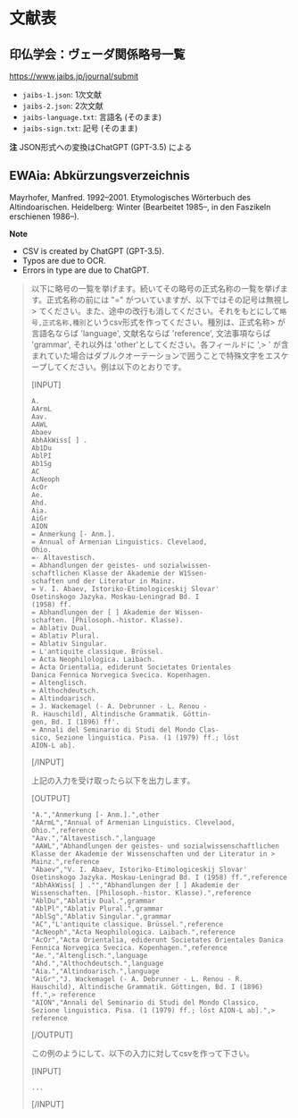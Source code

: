 # 文献表

## 印仏学会：ヴェーダ関係略号一覧

https://www.jaibs.jp/journal/submit

- `jaibs-1.json`: 1次文献
- `jaibs-2.json`: 2次文献
- `jaibs-language.txt`: 言語名 (そのまま)
- `jaibs-sign.txt`: 記号 (そのまま)
  
**注**
JSON形式への変換はChatGPT (GPT-3.5) による


## EWAia: Abkürzungsverzeichnis

Mayrhofer, Manfred. 1992–2001. Etymologisches Wörterbuch des Altindoarischen. Heidelberg: Winter (Bearbeitet 1985–, in den Faszikeln erschienen 1986–).


**Note**
- CSV is created by ChatGPT (GPT-3.5).
- Typos are due to OCR.
- Errors in type are due to ChatGPT.

> 以下に略号の一覧を挙げます。続いてその略号の正式名称の一覧を挙げます。正式名称の前には "=" がついていますが、以下ではその記号は無視し> てください。また、途中の改行も消してください。それをもとにして```略号,正式名称,種別```というcsv形式を作ってください。種別は、正式名称> が言語名ならば 'language', 文献名ならば 'reference', 文法事項ならば 'grammar', それ以外は 'other'としてください。各フィールドに ',> ' が含まれていた場合はダブルクオーテーションで囲うことで特殊文字をエスケープしてください。例は以下のとおりです。
> 
> [INPUT]
> ```
> A.
> AArmL
> Aav.
> AAWL
> Abaev
> AbhAkWiss[ ] .
> Ab1Du
> AblPI
> Ab1Sg
> AC
> AcNeoph
> AcOr
> Ae.
> Ahd.
> Aia.
> AiGr
> AION
> = Anmerkung [- Anm.].
> = Annual of Armenian Linguistics. Clevelaod,
> Ohio.
> =- Altavestisch.
> = Abhandlungen der geistes- und sozialwissen-
> schaftlichen Klasse der Akademie der W1Ssen-
> schaften und der Literatur in Mainz.
> = V. I. Abaev, Istoriko-Etimologiceskij Slovar'
> Osetinskogo Jazyka. Moskau-Leningrad Bd. I
> (1958) ff.
> = Abhandlungen der [ ] Akademie der Wissen-
> schaften. [Philosoph.-histor. Klasse).
> = Ablativ Dual.
> = Ablativ Plural.
> = Ablativ Singular.
> = L'antiquite classique. Brüssel.
> = Acta Neophilologica. Laibach.
> = Acta Orientalia, ediderunt Societates Orientales
> Danica Fennica Norvegica Svecica. Kopenhagen.
> = Altenglisch.
> = Althochdeutsch.
> = Altindoarisch.
> = J. Wackemagel (- A. Debrunner - L. Renou -
> R. Hauschild), Altindische Grammatik. Göttin-
> gen, Bd. I (1896) ff'.
> = Annali del Seminario di Studi del Mondo Clas-
> sico, Sezione linguistica. Pisa. (1 (1979) ff.; löst
> AION-L ab].
> ```
> [/INPUT]
> 
> 上記の入力を受け取ったら以下を出力します。
> 
> [OUTPUT]
> ```
> "A.","Anmerkung [- Anm.].",other
> "AArmL","Annual of Armenian Linguistics. Clevelaod, Ohio.",reference
> "Aav.","Altavestisch.",language
> "AAWL","Abhandlungen der geistes- und sozialwissenschaftlichen Klasse der Akademie der Wissenschaften und der Literatur in > Mainz.",reference
> "Abaev","V. I. Abaev, Istoriko-Etimologiceskij Slovar' Osetinskogo Jazyka. Moskau-Leningrad Bd. I (1958) ff.",reference
> "AbhAkWiss[ ] ."","Abhandlungen der [ ] Akademie der Wissenschaften. [Philosoph.-histor. Klasse).",reference
> "AblDu","Ablativ Dual.",grammar
> "AblPl","Ablativ Plural.",grammar
> "AblSg","Ablativ Singular.",grammar
> "AC","L'antiquite classique. Brüssel.",reference
> "AcNeoph","Acta Neophilologica. Laibach.",reference
> "AcOr","Acta Orientalia, ediderunt Societates Orientales Danica Fennica Norvegica Svecica. Kopenhagen.",reference
> "Ae.","Altenglisch.",language
> "Ahd.","Althochdeutsch.",language
> "Aia.","Altindoarisch.",language
> "AiGr","J. Wackemagel (- A. Debrunner - L. Renou - R. Hauschild), Altindische Grammatik. Göttingen, Bd. I (1896) ff.",> reference
> "AION","Annali del Seminario di Studi del Mondo Classico, Sezione linguistica. Pisa. (1 (1979) ff.; löst AION-L ab].",> reference
> ```
> [/OUTPUT]
> 
> この例のようにして、以下の入力に対してcsvを作って下さい。
> 
> [INPUT]
> ```
> ...
> ```
> [/INPUT]
